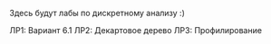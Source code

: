 Здесь будут лабы по дискретному анализу :)

ЛР1: Вариант 6.1
ЛР2: Декартовое дерево
ЛР3: Профилирование
